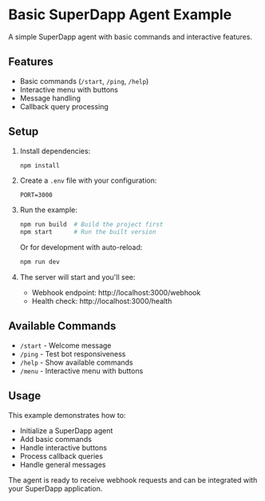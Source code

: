 # Basic SuperDapp Agent Example

A simple SuperDapp agent with basic commands and interactive features.

## Features

- Basic commands (`/start`, `/ping`, `/help`)
- Interactive menu with buttons
- Message handling
- Callback query processing

## Setup

1. Install dependencies:

   ```bash
   npm install
   ```

2. Create a `.env` file with your configuration:

   ```env
   PORT=3000
   ```

3. Run the example:

   ```bash
   npm run build  # Build the project first
   npm start      # Run the built version
   ```

   Or for development with auto-reload:

   ```bash
   npm run dev
   ```

4. The server will start and you'll see:
   - Webhook endpoint: http://localhost:3000/webhook
   - Health check: http://localhost:3000/health

## Available Commands

- `/start` - Welcome message
- `/ping` - Test bot responsiveness
- `/help` - Show available commands
- `/menu` - Interactive menu with buttons

## Usage

This example demonstrates how to:

- Initialize a SuperDapp agent
- Add basic commands
- Handle interactive buttons
- Process callback queries
- Handle general messages

The agent is ready to receive webhook requests and can be integrated with your SuperDapp application.

